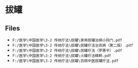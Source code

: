 # 拔罐

## Files

- `F:/医学\中国医学\3-2 传统疗法\拔罐\家用拔罐治病小窍门.pdf`
- `F:/医学\中国医学\3-2 传统疗法\拔罐\拔罐疗法治百病（第二版）.pdf`
- `F:/医学\中国医学\3-2 传统疗法\拔罐\拔罐疗法（罗惠平）.pdf`
- `F:/医学\中国医学\3-2 传统疗法\拔罐\火罐疗法精粹.pdf`
- `F:/医学\中国医学\3-2 传统疗法\拔罐\百病中医拔罐疗法.pdf`
